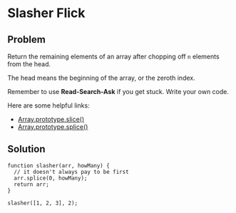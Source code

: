 # Slasher Flick

## Problem

Return the remaining elements of an array after chopping off `n` elements from the head.

The head means the beginning of the array, or the zeroth index.

Remember to use **Read-Search-Ask** if you get stuck. Write your own code.

Here are some helpful links:

* [Array.prototype.slice()](https://developer.mozilla.org/en-US/docs/Web/JavaScript/Reference/Global_Objects/Array/slice)
* [Array.prototype.splice()](https://developer.mozilla.org/en-US/docs/Web/JavaScript/Reference/Global_Objects/Array/splice)

## Solution

```
function slasher(arr, howMany) {
  // it doesn't always pay to be first
  arr.splice(0, howMany);
  return arr;
}

slasher([1, 2, 3], 2);
```